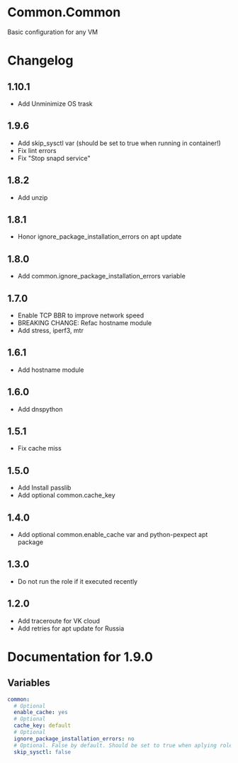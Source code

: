 # Common.Common

Basic configuration for any VM

# Changelog

## 1.10.1

- Add Unminimize OS trask

## 1.9.6

- Add skip_sysctl var (should be set to true when running in container!)
- Fix lint errors 
- Fix "Stop snapd service"

## 1.8.2

- Add unzip

## 1.8.1

- Honor ignore_package_installation_errors on apt update

## 1.8.0

- Add common.ignore_package_installation_errors variable

## 1.7.0

- Enable TCP BBR to improve network speed
- BREAKING CHANGE: Refac hostname module
- Add stress, iperf3, mtr

## 1.6.1

- Add hostname module

## 1.6.0

- Add dnspython

## 1.5.1

- Fix cache miss

## 1.5.0

- Add Install passlib
- Add optional common.cache_key

## 1.4.0

- Add optional common.enable_cache var and python-pexpect apt package

## 1.3.0

- Do not run the role if it executed recently

## 1.2.0

- Add traceroute for VK cloud
- Add retries for apt update for Russia

# Documentation for 1.9.0

## Variables

```yaml
common:
  # Optional
  enable_cache: yes
  # Optional
  cache_key: default
  # Optional
  ignore_package_installation_errors: no
  # Optional. False by default. Should be set to true when aplying role to container!
  skip_sysctl: false
```

